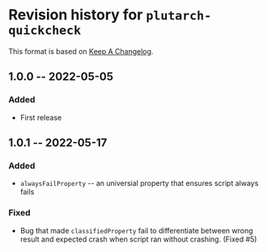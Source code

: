 # Revision history for `plutarch-quickcheck`

This format is based on [Keep A Changelog](https://keepachangelog.com/en/1.0.0).

## 1.0.0 -- 2022-05-05

### Added

* First release

## 1.0.1 -- 2022-05-17

### Added

* `alwaysFailProperty` -- an universial property that ensures script always fails

### Fixed

* Bug that made `classifiedProperty` fail to differentiate between
  wrong result and expected crash when script ran without
  crashing. (Fixed #5)
